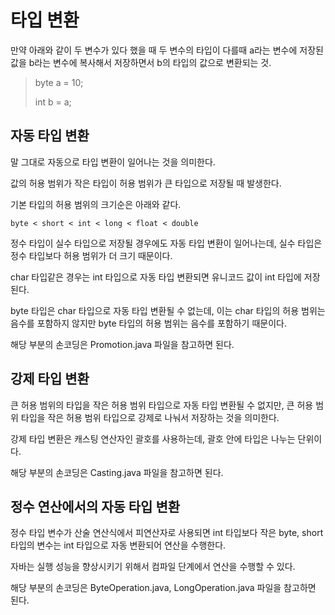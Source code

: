 # 타입 변환
만약 아래와 같이 두 변수가 있다 했을 때 두 변수의 타입이 다를때 a라는 변수에 저장된 값을 b라는 변수에 복사해서 저장하면서 b의 타입의 값으로 변환되는 것.
> byte a = 10;
>
> int b = a;

## 자동 타입 변환
말 그대로 자동으로 타입 변환이 일어나는 것을 의미한다.

값의 허용 범위가 작은 타입이 허용 범위가 큰 타입으로 저장될 때 발생한다.

기본 타입의 허용 범위의 크기순은 아래와 같다.

```byte < short < int < long < float < double```

정수 타입이 실수 타입으로 저장될 경우에도 자동 타입 변환이 일어나는데, 실수 타입은 정수 타입보다 허용 범위가 더 크기 때문이다.

char 타입같은 경우는 int 타입으로 자동 타입 변환되면 유니코드 값이 int 타입에 저장된다.

byte 타입은 char 타입으로 자동 타입 변환될 수 없는데, 이는 char 타입의 허용 범위는 음수를 포함하지 않지만 byte 타입의 허용 범위는 음수를 포함하기 때문이다.

해당 부분의 손코딩은 Promotion.java 파일을 참고하면 된다.

## 강제 타입 변환
큰 허용 범위의 타입을 작은 허용 범위 타입으로 자동 타입 변환될 수 없지만, 큰 허용 범위 타입을 작은 허용 범위 타입으로 강제로 나눠서 저장하는 것을 의미한다.

강제 타입 변환은 캐스팅 연산자인 괄호를 사용하는데, 괄호 안에 타입은 나누는 단위이다.

해당 부분의 손코딩은 Casting.java 파일을 참고하면 된다.

## 정수 연산에서의 자동 타입 변환

정수 타입 변수가 산술 연산식에서 피연산자로 사용되면 int 타입보다 작은 byte, short 타입의 변수는 int 타입으로 자동 변환되어 연산을 수행한다.

자바는 실행 성능을 향상시키기 위해서 컴파일 단계에서 연산을 수행할 수 있다.

해당 부분의 손코딩은 ByteOperation.java, LongOperation.java 파일을 참고하면 된다.

